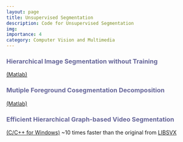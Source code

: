 ```yaml
---
layout: page
title: Unsupervised Segmentation
description: Code for Unsupervised Segmentation
img:
importance: 4
category: Computer Vision and Multimedia
---
```


<p>
    <h3 style="text-align: left; color: #666699">Hierarchical Image Segmentation without Training</h3><a href="http://mml.citi.sinica.edu.tw/papers/HDC_code_ACCV_2014/">(Matlab)</a>
</p>
<p>
    <h3 style="text-align: left; color: #666699">Mutiple Foreground Cosegmentation Decomposition</h3> <a href="http://mml.citi.sinica.edu.tw/papers/MFC_code_CVIU_2015">(Matlab)</a>
</p>
<p>
    <h3 style="text-align: left; color: #666699">Efficient Hierarchical Graph-based Video Segmentation</h3> <a href="http://mml.citi.sinica.edu.tw/papers/GBH_code_ACCV_2014">(C/C++ for Windows)</a>
    ~10 times faster than the original from <a href="https://cse.buffalo.edu/~jcorso/r/supervoxels/">LIBSVX</a>
</p>



 
